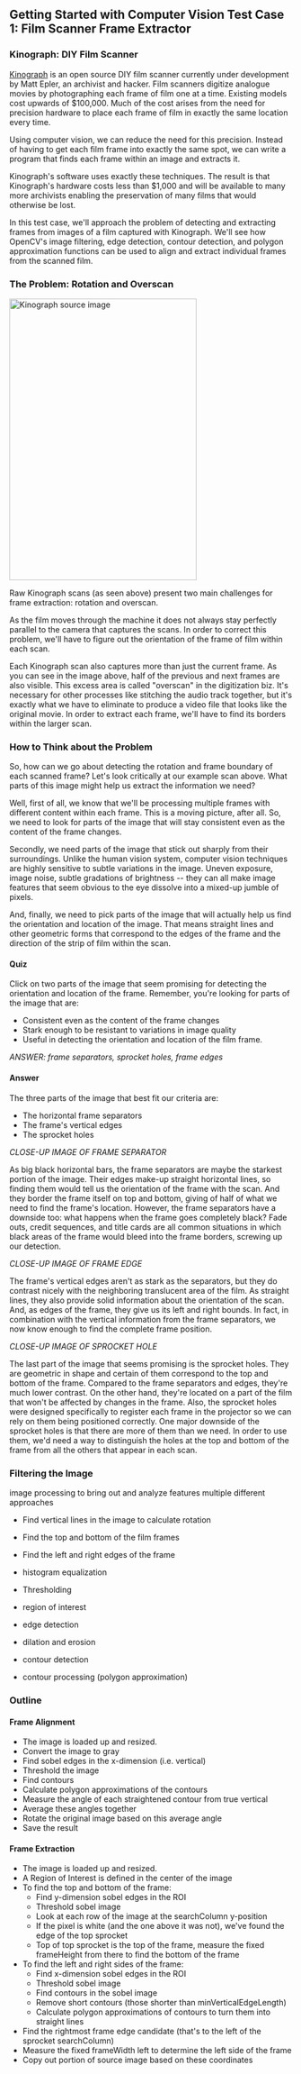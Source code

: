 ## Getting Started with Computer Vision Test Case 1: Film Scanner Frame Extractor

### Kinograph: DIY Film Scanner
[Kinograph](http://mepler.com/Kinograph) is an open source DIY film scanner currently under development by Matt Epler, an archivist and hacker. Film scanners digitize analogue movies by photographing each frame of film one at a time. Existing models cost upwards of $100,000. Much of the cost arises from the need for precision hardware to place each frame of film in exactly the same location every time.

Using computer vision, we can reduce the need for this precision. Instead of having to get each film frame into exactly the same spot, we can write a program that finds each frame within an image and extracts it.

Kinograph's software uses exactly these techniques. The result is that Kinograph's hardware costs less than $1,000 and will be available to many more archivists enabling the preservation of many films that would otherwise be lost.

In this test case, we'll approach the problem of detecting and extracting frames from images of a film captured with Kinograph. We'll see how OpenCV's image filtering, edge detection, contour detection, and polygon approximation functions can be used to align and extract individual frames from the scanned film.

### The Problem: Rotation and Overscan

<a href="http://www.flickr.com/photos/unavoidablegrain/9142159361/" title="Kinograph source image by atduskgreg, on Flickr"><img src="http://farm3.staticflickr.com/2887/9142159361_78755f06e4.jpg" width="333" height="500" alt="Kinograph source image"></a>

Raw Kinograph scans (as seen above) present two main challenges for frame extraction: rotation and overscan.

As the film moves through the machine it does not always stay perfectly parallel to the camera that captures the scans. In order to correct this problem, we'll have to figure out the orientation of the frame of film within each scan.

Each Kinograph scan also captures more than just the current frame. As you can see in the image above, half of the previous and next frames are also visible. This excess area is called "overscan" in the digitization biz. It's necessary for other processes like stitching the audio track together, but it's exactly what we have to eliminate to produce a video file that looks like the original movie. In order to extract each frame, we'll have to find its borders within the larger scan.

### How to Think about the Problem

So, how can we go about detecting the rotation and frame boundary of each scanned frame? Let's look critically at our example scan above. What parts of this image might help us extract the information we need?

Well, first of all, we know that we'll be processing multiple frames with different content within each frame. This is a moving picture, after all. So, we need to look for parts of the image that will stay consistent even as the content of the frame changes.

Secondly, we need parts of the image that stick out sharply from their surroundings. Unlike the human vision system, computer vision techniques are highly sensitive to subtle variations in the image. Uneven exposure, image noise, subtle gradations of brightness -- they can all make image features that seem obvious to the eye dissolve into a mixed-up jumble of pixels.

And, finally, we need to pick parts of the image that will actually help us find the orientation and location of the image. That means straight lines and other geometric forms that correspond to the edges of the frame and the direction of the strip of film within the scan.

#### Quiz

Click on two parts of the image that seem promising for detecting the orientation and location of the frame. Remember, you're looking for parts of the image that are:

* Consistent even as the content of the frame changes
* Stark enough to be resistant to variations in image quality
* Useful in detecting the orientation and location of the film frame.

_ANSWER: frame separators, sprocket holes, frame edges_

#### Answer

The three parts of the image that best fit our criteria are:

* The horizontal frame separators
* The frame's vertical edges
* The sprocket holes

_CLOSE-UP IMAGE OF FRAME SEPARATOR_

As big black horizontal bars, the frame separators are maybe the starkest portion of the image. Their edges make-up straight horizontal lines, so finding them would tell us the orientation of the frame with the scan. And they border the frame itself on top and bottom, giving of half of what we need to find the frame's location. However, the frame separators have a downside too: what happens when the frame goes completely black? Fade outs, credit sequences, and title cards are all common situations in which black areas of the frame would bleed into the frame borders, screwing up our detection.

_CLOSE-UP IMAGE OF FRAME EDGE_

The frame's vertical edges aren't as stark as the separators, but they do contrast nicely with the neighboring translucent area of the film. As straight lines, they also provide solid information about the orientation of the scan. And, as edges of the frame, they give us its left and right bounds. In fact, in combination with the vertical information from the frame separators, we now know enough to find the complete frame position.

_CLOSE-UP IMAGE OF SPROCKET HOLE_

The last part of the image that seems promising is the sprocket holes. They are geometric in shape and certain of them correspond to the top and bottom of the frame. Compared to the frame separators and edges, they're much lower contrast. On the other hand, they're located on a part of the film that won't be affected by changes in the frame. Also, the sprocket holes were designed specifically to  register each frame in the projector so we can rely on them being positioned correctly. One major downside of the sprocket holes is that there are more of them than we need. In order to use them, we'd need a way to distinguish the holes at the top and bottom of the frame from all the others that appear in each scan.

### Filtering the Image


image processing to bring out and analyze features
multiple different approaches

* Find vertical lines in the image to calculate rotation
* Find the top and bottom of the film frames
* Find the left and right edges of the frame

* histogram equalization
* Thresholding
* region of interest
* edge detection
* dilation and erosion
* contour detection
* contour processing (polygon approximation)



### Outline

#### Frame Alignment

* The image is loaded up and resized.
* Convert the image to gray
* Find sobel edges in the x-dimension (i.e. vertical)
* Threshold the image
* Find contours
* Calculate polygon approximations of the contours
* Measure the angle of each straightened contour from true vertical
* Average these angles together
* Rotate the original image based on this average angle
* Save the result

#### Frame Extraction

* The image is loaded up and resized.
* A Region of Interest is defined in the center of the image
* To find the top and bottom of the frame:
    * Find y-dimension sobel edges in the ROI
    * Threshold sobel image
    * Look at each row of the image at the searchColumn y-position
    * If the pixel is white (and the one above it was not), we've found the edge of the top sprocket
    * Top of top sprocket is the top of the frame, measure the fixed frameHeight from there to find the bottom of the frame
* To find the left and right sides of the frame:
    * Find x-dimension sobel edges in the ROI
    * Threshold sobel image
    * Find contours in the sobel image
    * Remove short contours (those shorter than minVerticalEdgeLength)
    * Calculate polygon approximations of contours to turn them into straight lines
* Find the rightmost frame edge candidate (that's to the left of the sprocket searchColumn)
* Measure the fixed frameWidth left to determine the left side of the frame
* Copy out portion of source image based on these coordinates



